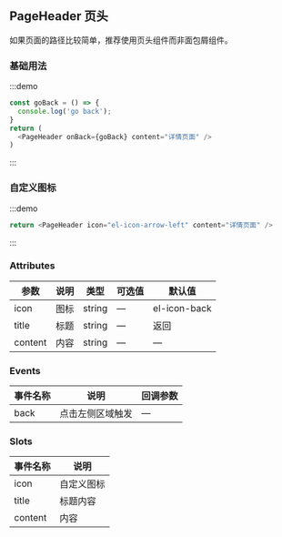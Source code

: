 ## PageHeader 页头

如果页面的路径比较简单，推荐使用页头组件而非面包屑组件。

### 基础用法

:::demo
```js
const goBack = () => {
  console.log('go back');
}
return (
  <PageHeader onBack={goBack} content="详情页面" />
)
```
:::

### 自定义图标

:::demo
```js
return <PageHeader icon="el-icon-arrow-left" content="详情页面" />
```
:::

### Attributes
| 参数      | 说明          | 类型      | 可选值                           | 默认值  |
|---------- |-------------- |---------- |------------------------------ | ------ |
| icon     | 图标           | string    |  —                            | el-icon-back   |
| title     | 标题           | string    |  —                            | 返回   |
| content   | 内容           | string    |  —                            | —      |


### Events
| 事件名称   | 说明           | 回调参数   |
|---------- |-------------- |---------- |
| back      | 点击左侧区域触发 | —        |

### Slots
| 事件名称    | 说明         |
|---------- |------------- |
| icon     | 自定义图标      |
| title     | 标题内容      |
| content   | 内容         |
